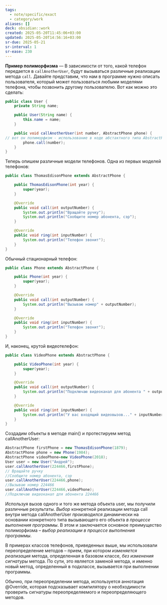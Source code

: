 ```yaml
---
tags:
  - note/specific/exact
  - category/work
aliases: []
deck: obsidian::work
created: 2025-05-20T11:45:06+03:00
updated: 2025-05-20T14:56:16+03:00
sr-due: 2025-05-21
sr-interval: 1
sr-ease: 230
---
```


**Пример полиморфизма**
—
В зависимости от того, какой телефон передается в `callAnotherUser`, будут вызываться различные реализации метода `call`.
Давайте представим, что нам в программе нужно описать пользователя, который может пользоваться любыми моделями телефона, чтобы позвонить другому пользователю. Вот как можно это сделать:
```java
public class User {
    private String name;

    public User(String name) {
        this.name = name;
    }

    public void callAnotherUser(int number, AbstractPhone phone) {
// вот он полиморфизм - использование в коде абстактного типа AbstractPhone phone!
        phone.call(number);
    }
}
```

Теперь опишем различные модели телефонов. Одна из первых моделей телефонов:
```java
public class ThomasEdisonPhone extends AbstractPhone {

    public ThomasEdisonPhone(int year) {
        super(year);
    }

    @Override
    public void call(int outputNumber) {
        System.out.println("Вращайте ручку");
        System.out.println("Сообщите номер абонента, сэр");
    }

    @Override
    public void ring(int inputNumber) {
        System.out.println("Телефон звонит");
    }
}
```

Обычный стационарный телефон:
```java
public class Phone extends AbstractPhone {

    public Phone(int year) {
        super(year);
    }

    @Override
    public void call(int outputNumber) {
        System.out.println("Вызываю номер" + outputNumber);
    }

    @Override
    public void ring(int inputNumber) {
        System.out.println("Телефон звонит");
    }
}
```

И, наконец, крутой видеотелефон:
```java
public class VideoPhone extends AbstractPhone {

    public VideoPhone(int year) {
        super(year);
    }

    @Override
    public void call(int outputNumber) {
        System.out.println("Подключаю видеоканал для абонента " + outputNumber);
    }

    @Override
    public void ring(int inputNumber) {
        System.out.println("У вас входящий видеовызов..." + inputNumber);
    }
}
```

Создадим объекты в методе main() и протестируем метод callAnotherUser:
```java
AbstractPhone firstPhone = new ThomasEdisonPhone(1879);
AbstractPhone phone = new Phone(1984);
AbstractPhone videoPhone=new VideoPhone(2018);
User user = new User("Андрей");
user.callAnotherUser(224466,firstPhone);
// Вращайте ручку
//Сообщите номер абонента, сэр
user.callAnotherUser(224466,phone);
//Вызываю номер 224466
user.callAnotherUser(224466,videoPhone);
//Подключаю видеоканал для абонента 224466
```

Используя вызов одного и того же метода объекта user, мы получили различные результаты. *Выбор* конкретной реализации метода call внутри метода callAnotherUser *производился* динамически на основании конкретного типа вызывающего его объекта *в процессе выполнения программы*. В этом и заключается основное преимущество полиморфизма – *выбор реализации в процессе выполнения программы*.

В примерах классов телефонов, приведенных выше, мы использовали переопределение методов – прием, при котором *изменяется реализация* метода, определенная в базовом классе, *без изменения сигнатуры* метода. По сути, это является заменой метода, и именно новый метод, определенный в подклассе, вызывается при выполнении программы.

Обычно, при переопределении метода, используется аннотация @Override, которая подсказывает компилятору о необходимости проверить сигнатуры переопределяемого и переопределяющего методов.
